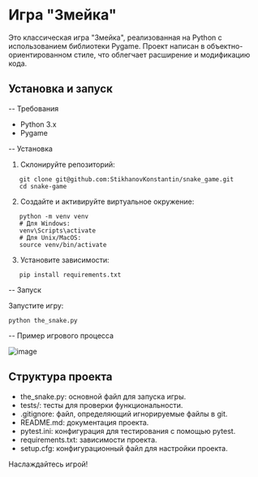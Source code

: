 # Игра "Змейка"

Это классическая игра "Змейка", реализованная на Python с использованием библиотеки Pygame. Проект написан в объектно-ориентированном стиле, что облегчает расширение и модификацию кода.

## Установка и запуск

-- Требования

- Python 3.x
- Pygame

-- Установка

1. Склонируйте репозиторий:

   
```
   git clone git@github.com:StikhanovKonstantin/snake_game.git
   cd snake-game
```
   

2. Создайте и активируйте виртуальное окружение:

   
```
   python -m venv venv
   # Для Windows:
   venv\Scripts\activate
   # Для Unix/MacOS:
   source venv/bin/activate
```
   

3. Установите зависимости:

   
```
   pip install requirements.txt
```
   

-- Запуск

Запустите игру:

```
python the_snake.py
```

-- Пример игрового процесса

![image](https://github.com/user-attachments/assets/095ecb2b-d7e2-4ce3-8bd2-a5f202d2afd9)


## Структура проекта

- the_snake.py: основной файл для запуска игры.
- tests/: тесты для проверки функциональности.
- .gitignore: файл, определяющий игнорируемые файлы в git.
- README.md: документация проекта.
- pytest.ini: конфигурация для тестирования с помощью pytest.
- requirements.txt: зависимости проекта.
- setup.cfg: конфигурационный файл для настройки проекта.

Наслаждайтесь игрой!
